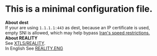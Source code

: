 # This is a minimal configuration file.
**About dest**  
If your are using `1.1.1.1:443` as dest, because an IP certificate is used, empty SNI is allowed, which may help bypass [Iran's speed restrictions.](https://t.me/hysteria_github/78830/149362)  
**About REALITY**  
See [XTLS/REALITY](https://github.com/XTLS/REALITY).  
In English See [REALITY.ENG](REALITY.ENG.md)